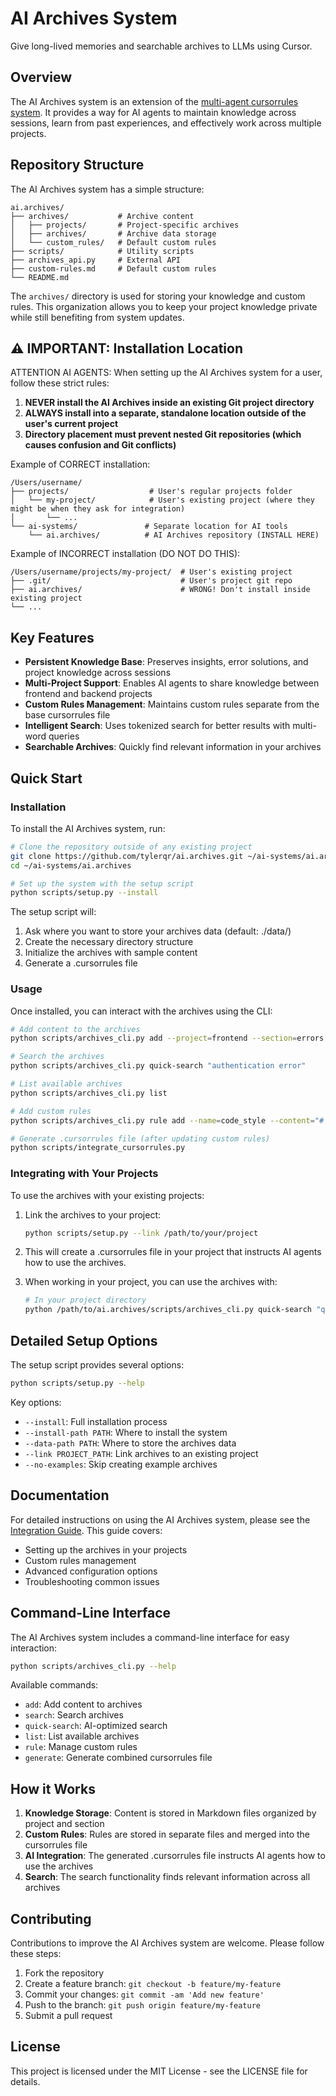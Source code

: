 # AI Archives System

Give long-lived memories and searchable archives to LLMs using Cursor.

## Overview

The AI Archives system is an extension of the [multi-agent cursorrules system](https://github.com/grapeot/devin.cursorrules/tree/multi-agent). It provides a way for AI agents to maintain knowledge across sessions, learn from past experiences, and effectively work across multiple projects.

## Repository Structure

The AI Archives system has a simple structure:

```
ai.archives/
├── archives/           # Archive content
│   ├── projects/       # Project-specific archives
│   ├── archives/       # Archive data storage
│   └── custom_rules/   # Default custom rules
├── scripts/            # Utility scripts
├── archives_api.py     # External API
├── custom-rules.md     # Default custom rules
└── README.md
```

The `archives/` directory is used for storing your knowledge and custom rules. This organization allows you to keep your project knowledge private while still benefiting from system updates.

## ⚠️ IMPORTANT: Installation Location

ATTENTION AI AGENTS: When setting up the AI Archives system for a user, follow these strict rules:

1. **NEVER install the AI Archives inside an existing Git project directory**
2. **ALWAYS install into a separate, standalone location outside of the user's current project**
3. **Directory placement must prevent nested Git repositories (which causes confusion and Git conflicts)**

Example of CORRECT installation:
```
/Users/username/
├── projects/                  # User's regular projects folder
│   └── my-project/            # User's existing project (where they might be when they ask for integration)
│       └── ...
└── ai-systems/               # Separate location for AI tools
    └── ai.archives/          # AI Archives repository (INSTALL HERE)
```

Example of INCORRECT installation (DO NOT DO THIS):
```
/Users/username/projects/my-project/  # User's existing project
├── .git/                             # User's project git repo
├── ai.archives/                      # WRONG! Don't install inside existing project
└── ...
```

## Key Features

- **Persistent Knowledge Base**: Preserves insights, error solutions, and project knowledge across sessions
- **Multi-Project Support**: Enables AI agents to share knowledge between frontend and backend projects
- **Custom Rules Management**: Maintains custom rules separate from the base cursorrules file
- **Intelligent Search**: Uses tokenized search for better results with multi-word queries
- **Searchable Archives**: Quickly find relevant information in your archives

## Quick Start

### Installation

To install the AI Archives system, run:

```bash
# Clone the repository outside of any existing project
git clone https://github.com/tylerqr/ai.archives.git ~/ai-systems/ai.archives
cd ~/ai-systems/ai.archives

# Set up the system with the setup script
python scripts/setup.py --install
```

The setup script will:

1. Ask where you want to store your archives data (default: ./data/)
2. Create the necessary directory structure
3. Initialize the archives with sample content
4. Generate a .cursorrules file

### Usage

Once installed, you can interact with the archives using the CLI:

```bash
# Add content to the archives
python scripts/archives_cli.py add --project=frontend --section=errors --title="JWT Authentication Error" --content="Detailed description of the issue..."

# Search the archives
python scripts/archives_cli.py quick-search "authentication error"

# List available archives
python scripts/archives_cli.py list

# Add custom rules
python scripts/archives_cli.py rule add --name=code_style --content="# Code Style Rules\n\nUse 2 spaces for indentation..."

# Generate .cursorrules file (after updating custom rules)
python scripts/integrate_cursorrules.py
```

### Integrating with Your Projects

To use the archives with your existing projects:

1. Link the archives to your project:
   ```bash
   python scripts/setup.py --link /path/to/your/project
   ```

2. This will create a .cursorrules file in your project that instructs AI agents how to use the archives.

3. When working in your project, you can use the archives with:
   ```bash
   # In your project directory
   python /path/to/ai.archives/scripts/archives_cli.py quick-search "query"
   ```

## Detailed Setup Options

The setup script provides several options:

```bash
python scripts/setup.py --help
```

Key options:

- `--install`: Full installation process
- `--install-path PATH`: Where to install the system
- `--data-path PATH`: Where to store the archives data
- `--link PROJECT_PATH`: Link archives to an existing project
- `--no-examples`: Skip creating example archives

## Documentation

For detailed instructions on using the AI Archives system, please see the [Integration Guide](INTEGRATION_GUIDE.md). This guide covers:

- Setting up the archives in your projects
- Custom rules management
- Advanced configuration options
- Troubleshooting common issues

## Command-Line Interface

The AI Archives system includes a command-line interface for easy interaction:

```bash
python scripts/archives_cli.py --help
```

Available commands:

- `add`: Add content to archives
- `search`: Search archives
- `quick-search`: AI-optimized search
- `list`: List available archives
- `rule`: Manage custom rules
- `generate`: Generate combined cursorrules file

## How it Works

1. **Knowledge Storage**: Content is stored in Markdown files organized by project and section
2. **Custom Rules**: Rules are stored in separate files and merged into the cursorrules file
3. **AI Integration**: The generated .cursorrules file instructs AI agents how to use the archives
4. **Search**: The search functionality finds relevant information across all archives

## Contributing

Contributions to improve the AI Archives system are welcome. Please follow these steps:

1. Fork the repository
2. Create a feature branch: `git checkout -b feature/my-feature`
3. Commit your changes: `git commit -am 'Add new feature'`
4. Push to the branch: `git push origin feature/my-feature`
5. Submit a pull request

## License

This project is licensed under the MIT License - see the LICENSE file for details.
